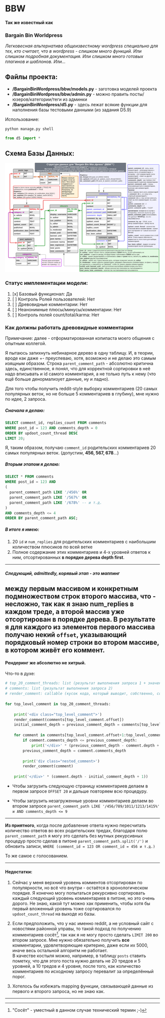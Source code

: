 # BBW
#### Так же известный как
### Bargain Bin Worldpress
_Легковесная альтернатива общеизвестному wordpress специально для тех, кто считает, что в wordpress - слишком много функций. 
Или слишком подробная документация. Или слишком много готовых плагинов и шаблонов. Или..._

## Файлы проекта:
- **/BargainBinWordpress/bbw/models.py** - заготовка моделей проекта
- **/BargainBinWordpress/bbw/admin.py** - можно править посты/юзеров/категории/теги из админки
- **/BargainBinWordpress/d5.py** - здесь лежат всякие функции для наполнения базы тестовыми данными (из задания D5.9)

Использование:
```commandline
python manage.py shell
```
```python
from d5 import *
```

## Схема Базы Данных:
![структура БД](BBW_Database_structure_v0.2.png)

### Статус имплементации модели:

1. [x] Базовый функционал: Да
2. [ ] Контроль Ролей пользователей: Нет
3. [ ] Древовидные комментарии: Нет
4. [ ] Неанонимные плюсы/минусы/комментарии: Нет
5. [ ] Контроль полей count/total/karma: Нет

### Как должны работать древовидные комментарии

Примечание: далее - отформатированная копипаста моего общения с опытным коллегой.

Я пытаюсь запихнуть небинарное дерево в одну таблицу. 
И, в теории, вроде как даже +- преуспеваю, хотя, возможно и не делаю это самым изящным образом.
Строка `parent_comment_path` - абсолютно критична здесь, единственное, я понял, что для корректной сортировки в неё 
надо вписывать и id самого комментария, а не только путь к нему (что ещё больше денормализует данные, ну и ладно).

Для того чтобы получить reddit-style выборку комментариев 
(20 самых популярных веток, но не больше 5 комментариев в глубину), мне нужно по идее, 2 запроса.

##### Сначала я делаю:

```SQL
SELECT comment_id, replies_count FROM comments 
WHERE post_id = 123 AND comments_depth = 0
ORDER BY updoot_count_thread DESC
LIMIT 20;
```

Я, таким образом, получаю `comment_id` родительских комментариев 20 самых 
популярных веток. (допустим, **456, 567, 678**...)

##### Вторым этапом я делаю:

```SQL
SELECT * FROM comments 
WHERE post_id = 123 AND 
(
  parent_comment_path LIKE '/456%' OR 
  parent_comment_path LIKE '/567%' OR
  parent_comment_path LIKE '/678%' -- и т.д.
)
AND comments_depth <= 4
ORDER BY parent_comment_path ASC;
```

##### В итоге я имею:
1. 20 `id` и `num_replies` для родительских комментариев с наибольшим количеством плюсиков по всей ветке
2. Полное содержание этих комментариев и 4-х уровней ответов к ним, отсортированных **в порядке дерева depth first**.
---
##### Следующий, admittedly, корявый этап - это маппинг 
между первым массивом и конкретным подмножеством строк второго массива, что - несложно, 
так как я знаю num_replies в каждом треде, а второй массив уже отсортирован в порядке дерева. 
В результате я для каждого из элементов первого массива получаю некий `offset`, 
указывающий порядковый номер строки во втором массиве, в котором живёт его коммент.
---
#### Рендеринг же абсолютно не хитрый.
Что-то в духе:
```python
# top_20_comment_threads: list (результат выполнения запроса 1 + значение offset, полученное mapping функцией)
# comments: list (результат выполнения запроса 2)
# render_comment: callable (кусок кода, который выводит, собственно, содержимое коммента)

for top_level_comment in top_20_comment_threads:

    print('<div class="top_level_comment">')
    render_comment(comments[top_level_comment.offset])
    initial_comment_depth = previous_comment_depth = comments[top_level_comment.offset].comments_depth

    for comment in comments[top_level_comment.offset+1:top_level_comment.offset+top_level_comment.replies_count+1]:
        if comment.comments_depth <= previous_comment_depth:
            print('</div>' * (previous_comment_depth - comment.depth + 1))
        previous_comment_depth = comment.comments_depth

        print('div class="nested_comment>')
        render_comment(comment)

    print('</div>' * (comment.depth - initial_comment_depth + 1))
```

- Чтобы загрузить следующую страницу комментариев делаем в первом запросе `OFFSET 20` и дальше повторяем всю процедуру.

- Чтобы загрузить незагруженные уровни комментариев делаем во втором запросе 
`parent_comment_path LIKE '/456/789/1011/1213/1415%' и AND comments_depth <= 9`

---
**Из приятного**, когда после добавление ответа нужно пересчитать количество ответов во всех родительских тредах, 
благодаря полю `parent_comment_path` я могу это сделать без мутных рекурсивных процедур просто сделав в питоне 
`parent_comment_path.split('/')` и обновить записи, `WHERE (comment_id = 123 OR comment_id = 456 и т.д.)` 

То же самое с голосованием.

---
#### Недостатки:

1. Сейчас у меня верхний уровень комментов отсортирован по популярности, но всё что внутри - 
остаётся в хронологическом порядке. Я конечно могу попытаться рекурсивно сортировать каждый следующий 
уровень комментариев в питоне, но это очень дорого. Не знаю, какой тут можно хак применить, чтобы хотя бы 
первый вложенный уровень тоже сортировался по `updoot_count_thread` на выходе из базы.

2. Если предположить, что у нас именно reddit, а не условный сайт с новостями районной управы, то такой подход 
по получению комментариев сосёт[^1], так как я не могу просто сделать `LIMIT 200` во втором запросе.
Мне нужно обязательно получить **все** комментарии, удовлетворяющие критерию, даже если их 5000, 
иначе весь остальной алгоритм не работает.<br>
В качестве костыля можно, например, в таблицу `posts` ставить пометку, что для этого поста нужно делать 
не 20 тредов и 5 уровней, а 10 тредов и 4 уровня, после того, как количество комментариев по исходному запросу 
перевалит за определённый порог. 

3. Хотелось бы избежать mapping функции, связывающей данные из первого и второго запроса, но не знаю как.

---
[^1]: "Сосёт" - уместный в данном случае технический термин ;-)

